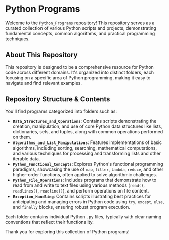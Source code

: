# Python Programs

Welcome to the `Python_Programs` repository! This repository serves as a curated collection of various Python scripts and projects, demonstrating fundamental concepts, common algorithms, and practical programming techniques.

## About This Repository

This repository is designed to be a comprehensive resource for Python code across different domains. It's organized into distinct folders, each focusing on a specific area of Python programming, making it easy to navigate and find relevant examples.

## Repository Structure & Contents

You'll find programs categorized into folders such as:

* **`Data_Structures_and_Operations`**: Contains scripts demonstrating the creation, manipulation, and use of core Python data structures like lists, dictionaries, sets, and tuples, along with common operations performed on them.
* **`Algorithms_and_List_Manipulations`**: Features implementations of basic algorithms, including sorting, searching, mathematical computations, and various techniques for processing and transforming lists and other iterable data.
* **`Python_Functional_Concepts`**: Explores Python's functional programming paradigms, showcasing the use of `map`, `filter`, `lambda`, `reduce`, and other higher-order functions, often applied to solve algorithmic challenges.
* **`Python_File_Operations`**: Includes programs that demonstrate how to read from and write to text files using various methods (`read()`, `readlines()`, `readline()`), and perform operations on file content.
* **`Exception_Handling`**: Contains scripts illustrating best practices for anticipating and managing errors in Python code using `try`, `except`, `else`, and `finally` blocks, ensuring robust program execution.

Each folder contains individual Python `.py` files, typically with clear naming conventions that reflect their functionality.



Thank you for exploring this collection of Python programs!

